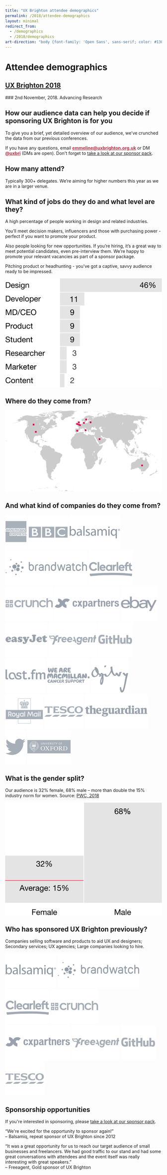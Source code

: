 ```yaml
---
title: "UX Brighton attendee demographics"
permalink: /2018/attendee-demographics
layout: minimal
redirect_from:
  - /demographics
  - /2018/demographics
art-direction: "body {font-family: 'Open Sans', sans-serif; color: #130f30} h1, h2,h3 {font-family: 'museo-slab',sans-serif; line-height: 1.2} h2{font-size: 1.5rem; color: #1075b0} h3{font-size: 1.3rem; color: #b83246 !important} img {width: 100%; padding:0; margin: 0; border: none} img[src*='3rd-party-logos']{width: 25%; vertical-align: middle; padding: 5px;} #attendee-demographics{background-image: url('/2018/photos/30373076604_a0f3f02c15_o.jpg'); background-repeat: no-repeat; margin: -2.5rem -2.5rem 0 -2.5rem; padding: 65% 1rem 1rem 2.5rem; height: 5rem; background-size: cover; color: #fff !important; text-shadow: 1px 1px 2px black;} #ux-brighton-2018 {background-image: url(/2018/logo/red-square-2018.svg); background-repeat: no-repeat; color: transparent; height: 15%; width: auto; position: absolute; top: 1rem; left: 1rem; margin: 0; padding: 0;} #ux-brighton-2018  a {height: 100%; width: auto; display: block; color: transparent} #ux-brighton-2018 a:hover {border: none} .event-detail{position: relative} .event-meta{ margin-bottom: 0} #ux-brighton-2nd-november-a-one-day-conference-for-ux-people {font-size: 3.2vmin; margin: 0 -2rem; padding: 1rem 2rem; background: #b83246; color: #fff; text-align: center;} div#body p{font-size: 1.1rem; line-height: 1.7rem} .quote p {margin: 1.1rem 2rem 0 0; color: rgb(127,127,127); font-size: 1.2rem; line-height: 2; font-style: italic} @media (min-width: 55rem) {#quotes{float: left; width: 30%; margin-top: 1rem;} #body{float: right; width: 70%} img {width: auto} img[src*='3rd-party-logos']{width: 15%; vertical-align: middle; padding: 5px;} #attendee-demographics{padding-top: 35%; padding-bottom: 0rem}}"
---
```

<h1 id="attendee-demographics">Attendee demographics</h1>
<h2 id="ux-brighton-2018"><a href="http://uxbrighton.org.uk">UX Brighton 2018</a></h2>
### 2nd November, 2018. Advancing Research
<div id="container">
<div id="body">
<h2 id="how-our-audience-data-can-help-you-decide-if-sponsoring-ux-brighton-is-for-you">How our audience data can help you decide if sponsoring UX Brighton is for you</h2>
<p>To give you a brief, yet detailed overview of our audience, we’ve crunched the data from our previous conferences.</p>

<p>If you have any questions, email <strong><a href="mailto:emmeline@uxbrighton.org.uk" style="color:#b83246">emmeline@uxbrighton.org.uk</a></strong>
or DM <strong><a href="https://twitter.com/direct_messages/create/uxbri" style="color:#b83246">@uxbri</a></strong> (DMs are open). Don't forget to <a href="/2018/sponsor-pack">take a look at our sponsor pack</a>.</p>

<h2 id="how-many-attend-">How many attend?</h2>
<p>Typically 300+ delegates. We’re aiming for higher numbers this year as we are in a larger venue.</p>
<h2 id="what-kind-of-jobs-do-they-do-and-what-level-are-they-">What kind of jobs do they do and what level are they?</h2>
<p>A high percentage of people working in design and related industries.</p>
<p>You’ll meet decision makers, influencers and those with purchasing power - perfect if you want to promote your product.</p>
<p>Also people looking for new opportunities. If you’re hiring, it’s a great way to meet potential candidates, even pre-interview them. We’re happy to promote your relevant vacancies as part of a sponsor package.</p>
<p>Pitching product or headhunting - you&#39;ve got a captive, savvy audience ready to be impressed.</p>
<p><img src="/2018/graphics/job-titles@3x.svg" alt="Job titles graphic"></p>
<h2 id="where-do-they-come-from-">Where do they come from?</h2>
<p><img src="/2018/graphics/attendee-origins.svg" alt="Attendee origins graphic"></p>
<h2 id="and-what-kind-of-companies-do-they-come-from-">And what kind of companies do they come from?</h2>
<p><img src="/2018/3rd-party-logos/American Express.svg" alt="American Express logo">
<img src="/2018/3rd-party-logos/BBC.svg" alt="BBC logo">
<img src="/2018/3rd-party-logos/Balsamiq.svg" alt="Balsamiq logo">
<img src="/2018/3rd-party-logos/Brandwatch.svg" alt="Brandwatch logo">
<img src="/2018/3rd-party-logos/Clearleft.svg" alt="Clearleft logo">
<img src="/2018/3rd-party-logos/Crunch.svg" alt="Crunch logo">
<img src="/2018/3rd-party-logos/cxpartners.svg" alt="cxpartners logo">
<img src="/2018/3rd-party-logos/EBay.svg" alt="EBay logo">
<img src="/2018/3rd-party-logos/EasyJet.svg" alt="EasyJet logo">
<img src="/2018/3rd-party-logos/Freeagent.svg" alt="Freeagent logo">
<img src="/2018/3rd-party-logos/GitHub.svg" alt="GitHub logo">
<img src="/2018/3rd-party-logos/Last.fm.svg" alt="LastFM logo">
<img src="/2018/3rd-party-logos/Macmillan.svg" alt="Macmillan logo">
<img src="/2018/3rd-party-logos/Ogilvy.svg" alt="Ogilvy logo">
<img src="/2018/3rd-party-logos/Royal Mail.svg" alt="Royal Mail logo">
<img src="/2018/3rd-party-logos/Tesco.svg" alt="Tesco logo">
<img src="/2018/3rd-party-logos/The Guardian.svg" alt="The Guardian logo">
<img src="/2018/3rd-party-logos/Twitter .svg" alt="Twitter logo">
<img src="/2018/3rd-party-logos/University of Oxford.svg" alt="University of Oxford logo"></p>
<h2 id="what-is-the-gender-split-">What is the gender split?</h2>
<p>Our audience is 32% female, 68% male – more than double the 15% industry norm for women.
Source: <a href="https://www.linkedin.com/pulse/women-technology-time-close-gender-gap-sheridan-ash">PWC, 2018</a></p>
<p><img src="/2018/graphics/gender-split@3x.svg" alt="Gender split graphic"></p>
<h2 id="who-has-sponsored-ux-brighton-previously-">Who has sponsored UX Brighton previously?</h2>
<p>Companies selling software and products to aid UX and designers; Secondary services; UX agencies; Large companies looking to hire.</p>
<p><img src="/2018/3rd-party-logos/Balsamiq.svg" alt="Balsamiq logo">
<img src="/2018/3rd-party-logos/Brandwatch.svg" alt="Brandwatch logo">
<img src="/2018/3rd-party-logos/Clearleft.svg" alt="Clearleft logo">
<img src="/2018/3rd-party-logos/Crunch.svg" alt="Crunch logo">
<img src="/2018/3rd-party-logos/cxpartners.svg" alt="cxpartners logo">
<img src="/2018/3rd-party-logos/Freeagent.svg" alt="Freeagent logo">
<img src="/2018/3rd-party-logos/GitHub.svg" alt="GitHub logo">
<img src="/2018/3rd-party-logos/Tesco.svg" alt="Tesco logo"></p>

<h2>Sponsorship opportunities</h2>
<p>If you're interested in sponsoring, please <a href="/2018/sponsor-pack">take a look at our sponsor pack</a>.</p>

</div>

<div id="quotes">

<div class="quote"><p>&ldquo;We're excited for the opportunity to sponsor again!&rdquo;<br>– Balsamiq, repeat sponsor of UX Brighton since 2012</p></div>

<div class="quote"><p>&ldquo;It was a great opportunity for us to reach our target audience of small businesses and freelancers. We had good traffic to our stand and had some great conversations with attendees and the event itself was really interesting with great speakers.&rdquo;<br>– Freeagent, Gold sponsor of UX Brighton</p></div>

</div>
</div>
